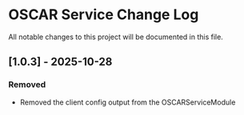 # OSCAR Service Change Log
All notable changes to this project will be documented in this file. 

## [1.0.3] - 2025-10-28
### Removed
- Removed the client config output from the OSCARServiceModule

